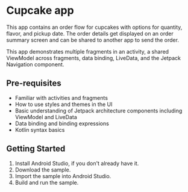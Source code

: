 Cupcake app
=================================

This app contains an order flow for cupcakes with options for quantity, flavor, and pickup date.
The order details get displayed on an order summary screen and can be shared to another app to
send the order.

This app demonstrates multiple fragments in an activity, a shared ViewModel across fragments,
data binding, LiveData, and the Jetpack Navigation component.


Pre-requisites
--------------

* Familiar with activities and fragments
* How to use styles and themes in the UI
* Basic understanding of Jetpack architecture components including ViewModel and LiveData
* Data binding and binding expressions
* Kotlin syntax basics

Getting Started
---------------

1. Install Android Studio, if you don't already have it.
2. Download the sample.
3. Import the sample into Android Studio.
4. Build and run the sample.
